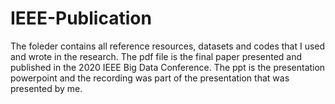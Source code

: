 # IEEE-Publication

The foleder contains all reference resources, datasets and codes that I used and wrote in the research.
The pdf file is the final paper presented and published in the 2020 IEEE Big Data Conference. The ppt is the presentation powerpoint and the recording was part of the presentation that was presented by me.
